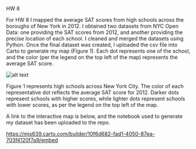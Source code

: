 HW 8 

For HW 8 I mapped the average SAT scores from high schools across the boroughs of New York in 2012. I obtained two datasets from NYC Open Data: one providing the SAT scores from 2012, and another providing the precise location of each school. I cleaned and merged the datasets using Python. Once the final dataset was created, I uploaded the csv file into Carto to generate my map (Figure 1). Each dot represents one of the school, and the color (per the legend on the top left of the map) represents the average SAT score. 


![alt text](https://raw.githubusercontent.com/mjs639/PUI2017_mjs639/master/CUSP%20Screenshots/Screen%20Shot%202017-11-11%20at%204.49.07%20PM.png)

Figure 1 represents high schools across New York City. The color of each representative dot reflects the average SAT score for 2012. Darker dots represent schools with higher scores, while lighter dots represent schools with lower scores, as per the legend on the top left of the map. 


A link to the interactive map is below, and the notebook used to generate my dataset has been uploaded to the repo.

https://mjs639.carto.com/builder/10f6d682-fad1-4050-87ea-703f4120f7a9/embed
